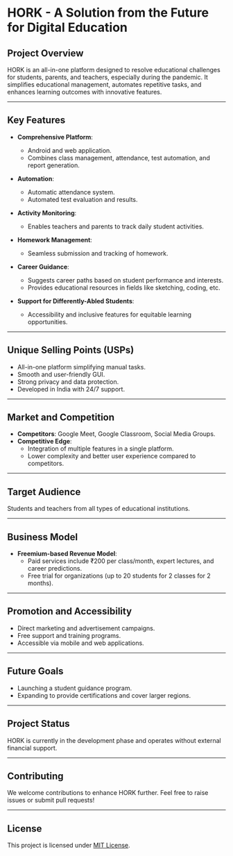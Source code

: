# HORK - A Solution from the Future for Digital Education

## Project Overview
HORK is an all-in-one platform designed to resolve educational challenges for students, parents, and teachers, especially during the pandemic. It simplifies educational management, automates repetitive tasks, and enhances learning outcomes with innovative features.

---

## Key Features
- **Comprehensive Platform**: 
  - Android and web application.
  - Combines class management, attendance, test automation, and report generation.

- **Automation**:
  - Automatic attendance system.
  - Automated test evaluation and results.

- **Activity Monitoring**:
  - Enables teachers and parents to track daily student activities.

- **Homework Management**:
  - Seamless submission and tracking of homework.

- **Career Guidance**:
  - Suggests career paths based on student performance and interests.
  - Provides educational resources in fields like sketching, coding, etc.

- **Support for Differently-Abled Students**:
  - Accessibility and inclusive features for equitable learning opportunities.

---

## Unique Selling Points (USPs)
- All-in-one platform simplifying manual tasks.
- Smooth and user-friendly GUI.
- Strong privacy and data protection.
- Developed in India with 24/7 support.

---

## Market and Competition
- **Competitors**: Google Meet, Google Classroom, Social Media Groups.
- **Competitive Edge**:
  - Integration of multiple features in a single platform.
  - Lower complexity and better user experience compared to competitors.

---

## Target Audience
Students and teachers from all types of educational institutions.

---

## Business Model
- **Freemium-based Revenue Model**:
  - Paid services include ₹200 per class/month, expert lectures, and career predictions.
  - Free trial for organizations (up to 20 students for 2 classes for 2 months).

---

## Promotion and Accessibility
- Direct marketing and advertisement campaigns.
- Free support and training programs.
- Accessible via mobile and web applications.

---

## Future Goals
- Launching a student guidance program.
- Expanding to provide certifications and cover larger regions.

---

## Project Status
HORK is currently in the development phase and operates without external financial support.

---

## Contributing
We welcome contributions to enhance HORK further. Feel free to raise issues or submit pull requests!

---

## License
This project is licensed under [MIT License](./LICENSE).
